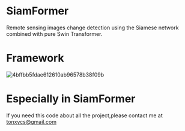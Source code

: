 # SiamFormer
Remote sensing images change  detection using the Siamese network combined with pure Swin Transformer.

# Framework
![4bffbb5fdae612610ab96578b38f09b](https://github.com/user-attachments/assets/aed84108-0363-4b1b-b55c-d072d012ccc1)

# Especially in SiamFormer
If you need this code about all the project,please contact me at tonxycs@gmail.com


